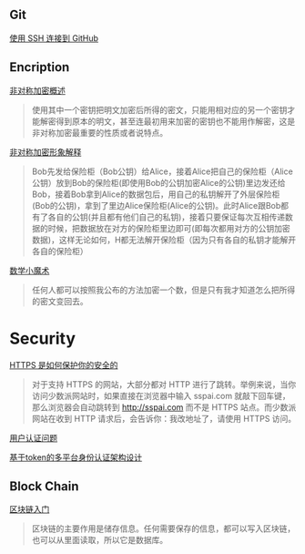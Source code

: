 ## Git

[使用 SSH 连接到 GitHub](https://docs.github.com/cn/github/authenticating-to-github/connecting-to-github-with-ssh)

## Encription

[非对称加密概述](https://blog.csdn.net/u011583927/article/details/81272265)
>使用其中一个密钥把明文加密后所得的密文，只能用相对应的另一个密钥才能解密得到原本的明文，甚至连最初用来加密的密钥也不能用作解密，这是非对称加密最重要的性质或者说特点。

[非对称加密形象解释](https://www.cnblogs.com/mujian/p/7665952.html)
>Bob先发给保险柜（Bob公钥）给Alice，接着Alice把自己的保险柜（Alice公钥）放到Bob的保险柜(即使用Bob的公钥加密Alice的公钥)里边发还给Bob，接着Bob拿到Alice的数据包后，用自己的私钥解开了外层保险柜(Bob的公钥)，拿到了里边Alice保险柜(Alice的公钥)。此时Alice跟Bob都有了各自的公钥(并且都有他们自己的私钥)，接着只要保证每次互相传递数据的时候，把数据放在对方的保险柜里边即可(即每次都用对方的公钥加密数据)，这样无论如何，H都无法解开保险柜（因为只有各自的私钥才能解开各自的保险柜）

[数学小魔术](https://www.zhihu.com/question/33645891/answer/192604856)
>任何人都可以按照我公布的方法加密一个数，但是只有我才知道怎么把所得的密文变回去。

# Security

[HTTPS 是如何保护你的安全的](https://sspai.com/post/68040)
>对于支持 HTTPS 的网站，大部分都对 HTTP 进行了跳转。举例来说，当你访问少数派网站时，如果直接在浏览器中输入 sspai.com 就敲下回车键，那么浏览器会自动跳转到 http://sspai.com 而不是 HTTPS 站点。而少数派网站在收到 HTTP 请求后，会告诉你：我改地址了，请使用 HTTPS 访问。

[用户认证问题](https://qiankunli.github.io/2016/08/25/security.html)

[基于token的多平台身份认证架构设计](https://www.cnblogs.com/beer/p/6029861.html)

## Block Chain

[区块链入门](http://www.ruanyifeng.com/blog/2017/12/blockchain-tutorial.html)
>区块链的主要作用是储存信息。任何需要保存的信息，都可以写入区块链，也可以从里面读取，所以它是数据库。
